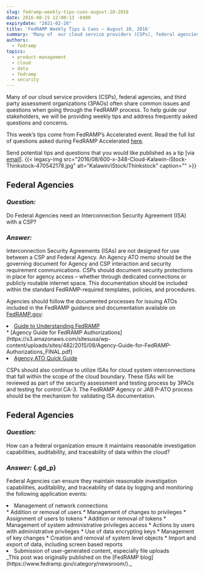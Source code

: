 ```yaml
---
slug: fedramp-weekly-tips-cues-august-10-2016
date: 2016-08-15 12:00:13 -0400
expirydate: "2021-02-26"
title: 'FedRAMP Weekly Tips & Cues – August 10, 2016'
summary: 'Many of  our cloud service providers (CSPs), federal agencies, and third party assessment organizations (3PAOs) often  share common issues and questions when going through the FedRAMP process. To help guide our stakeholders, we will be providing weekly tips and address frequently asked questions and concerns. This week’s tips come from FedRAMP’s Accelerated event. Read the'
authors:
  - fedramp
topics:
  - product-management
  - cloud
  - data
  - fedramp
  - security
---
```


Many of  our cloud service providers (CSPs), federal agencies, and third party assessment organizations (3PAOs) often  share common issues and questions when going through the FedRAMP process. To help guide our stakeholders, we will be providing weekly tips and address frequently asked questions and concerns.

This week’s tips come from FedRAMP’s Accelerated event. Read the full list of questions asked during FedRAMP Accelerated [here](https://www.fedramp.gov/fedramp-webcasts/).

Send potential tips and questions that you would like published as a tip [via [email](mailto:info@FedRAMP.gov)]. {{< legacy-img src="2016/08/600-x-348-Cloud-Kalawin-iStock-Thinkstock-470542178.jpg" alt="Kalawin/iStock/Thinkstock" caption="" >}} 

## **Federal Agencies**

### _Question:_

Do Federal Agencies need an Interconnection Security Agreement (ISA) with a CSP?

### _Answer:_

Interconnection Security Agreements (ISAs) are not designed for use between a CSP and Federal Agency. An Agency ATO memo should be the governing document for Agency and CSP interaction and security requirement communications. CSPs should document security protections in place for agency access – whether through dedicated connections or publicly routable internet space. This documentation should be included within the standard FedRAMP-required templates, policies, and procedures.

Agencies should follow the documented processes for issuing ATOs included in the FedRAMP guidance and documentation available on [FedRAMP.gov](https://www.fedramp.gov/):

<li class="first-child">
  <a href="https://s3.amazonaws.com/sitesusa/wp-content/uploads/sites/482/2015/03/Guide-to-Understanding-FedRAMP-v2.0-4.docx">Guide to Understanding FedRAMP</a>
</li>
  * [Agency Guide for FedRAMP Authorizations](https://s3.amazonaws.com/sitesusa/wp-content/uploads/sites/482/2015/08/Agency-Guide-for-FedRAMP-Authorizations_FINAL.pdf)
<li class="last-child">
  <a href="https://s3.amazonaws.com/sitesusa/wp-content/uploads/sites/482/2015/09/FedRAMP-Agency-ATO-Quick-Guide-v2-1.pptx">Agency ATO Quick Guide</a>
</li>

<p class="gd_p">
  CSPs should also continue to utilize ISAs for cloud system interconnections that fall within the scope of the cloud boundary. These ISAs will be reviewed as part of the security assessment and testing process by 3PAOs and testing for control CA-3. The FedRAMP Agency or JAB P-ATO process should be the mechanism for validating ISA documentation.
</p>

## **Federal Agencies**

### _Question:_

How can a federal organization ensure it maintains reasonable investigation capabilities, auditability, and traceability of data within the cloud?

### _Answer:_ {.gd_p}

<p class="gd_p">
  Federal Agencies can ensure they maintain reasonable investigation capabilities, auditability, and traceability of data by logging and monitoring the following application events:
</p>

<li class="first-child">
  Management of network connections
</li>
  * Addition or removal of users
  * Management of changes to privileges
  * Assignment of users to tokens
  * Addition or removal of tokens
  * Management of system administrative privileges access
  * Actions by users with administrative privileges
  * Use of data encrypting keys
  * Management of key changes
  * Creation and removal of system level objects
  * Import and export of data, including screen based reports
<li class="last-child">
  Submission of user-generated content, especially file uploads
</li>_This post was originally published on the [FedRAMP blog](https://www.fedramp.gov/category/newsroom/)._

